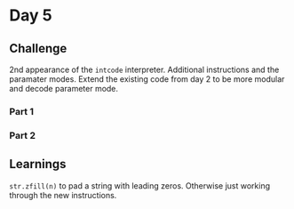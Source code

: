# Day 5

## Challenge

2nd appearance of the `intcode` interpreter. Additional instructions and the paramater modes. Extend the existing code from day 2 to be more modular and decode parameter mode.

### Part 1


### Part 2


## Learnings

`str.zfill(n)` to pad a string with leading zeros. Otherwise just working through the new instructions.